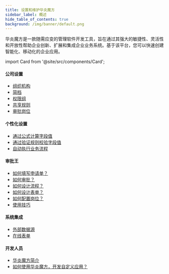 ```yaml
---
title: 设置和维护华炎魔方
sidebar_label: 概述
hide_table_of_contents: true
background: /img/banner/default.png
---
```


华炎魔方是一款随需应变的管理软件开发工具，旨在通过其强大的敏捷性、灵活性和开放性帮助企业创新、扩展和集成企业业务系统。基于该平台，您可以快速创建智能化、移动化的企业应用。

import Card from '@site/src/components/Card';

<div class="mt-12 grid gap-5 mx-auto md:grid-cols-2 lg:max-w-none">

  <Card image="https://www-steedos-com.oss-accelerate.aliyuncs.com/videos/workflow/admin-contracts.jpg"
    category="视频"
    title="如何配置合同审批流程"
    description="本教程以合同管理为例，演示了如何使用华炎魔方，配置审批流程。"
    href="/videos/workflow/admin-contracts/"/>

  <Card image="https://www-steedos-com.oss-accelerate.aliyuncs.com/videos/creator/steedos-object-manager.jpg"
    category="视频"
    title="如何创建自定义应用程序"
    description="本教程以资产管理为例，演示了如何使用华炎魔方，创建自定义应用程序。"
    href="/videos/lesson-object/"/>

</div>


#### 公司设置

- [组织机构](/help/organization)
- [简档](/help/profile)
- [权限组](/help/permission_set)
- [共享规则](/help/permission_share)
- [审批岗位](/help/workflow/admin_positions)

#### 个性化设置

- [通过公式计算字段值](/help/formula/summary)
- [通过验证规则校验字段值](/help/validation_rules/summary)
- [自动执行业务流程](/help/auto_process/summary)

#### 审批王

- [如何填写申请单？](/help/workflow/instance_add.md)
- [如何审批？](/help/workflow/instance_approve.md)
- [如何设计流程？](/help/workflow/admin_flow)
- [如何设计表单？](/help/workflow/admin_form)
- [如何配置岗位？](/help/workflow/admin_positions)
- [使用技巧](/help/workflow/faq)

#### 系统集成

- [外部数据源](/help/no-code/object_datasources)
- [在线表单](/help/no-code/object_web_forms)

#### 开发人员

- <a href="/platform/" target="_blank">华炎魔方简介</a>
- <a href="/developer/" target="_blank">如何使用华炎魔方，开发自定义应用？</a>